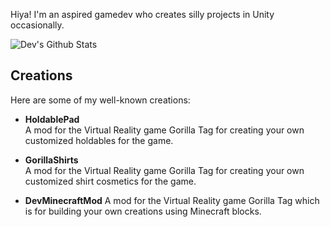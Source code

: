 Hiya! I'm an aspired gamedev who creates silly projects in Unity occasionally.

![Dev's Github Stats](https://github-profile-summary-cards.vercel.app/api/cards/profile-details?username=developer9998)

## Creations
Here are some of my well-known creations:

- **HoldablePad**   
  A mod for the Virtual Reality game Gorilla Tag for creating your own customized holdables for the game.<br>
  
- **GorillaShirts**   
  A mod for the Virtual Reality game Gorilla Tag for creating your own customized shirt cosmetics for the game.<br>

- **DevMinecraftMod**
  A mod for the Virtual Reality game Gorilla Tag which is for building your own creations using Minecraft blocks.
